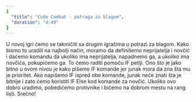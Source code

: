 ```yaml
---
{
  "title": "Code Combat - potraga za blagom",
  "duration": "4:49"
}
---
```


U novoj igri ćemo se takmičiti sa drugim igračima u potrazi za blagom. Kako bismo to uradili na najbolji način, moramo da definišemo neprijatelja i novčić i daćemo komandu da ukoliko ima neprijatelja, napadnemo ga, a ukoliko ima novčića, pokupićemo ga. To ćemo raditi pomoću IF petlji. Ono što je jako bitno u ovom nivou je kako pišemo IF komande jer junak mora da zna šta mu je prioritet. Ako napišemo IF ispred obe komande, junak neće znati šta je bitnije i zato ćemo koristiti IF Else kod komande za novčić. Ukoliko ovo dobro uradimo, pobedićemo protivnike i bićemo na dobrom mestu na rang listi. Srećno!

